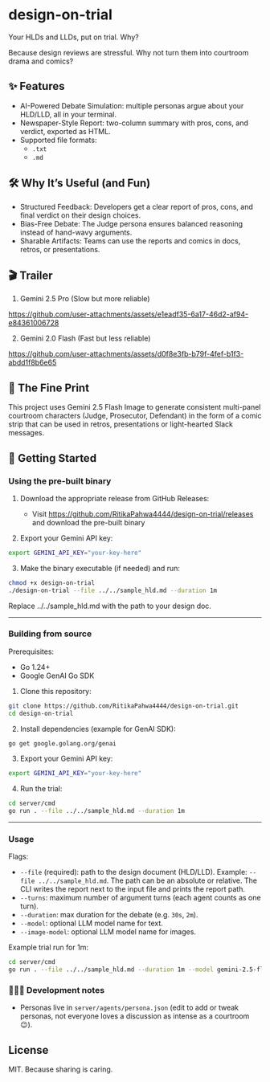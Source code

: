 
# design-on-trial

Your HLDs and LLDs, put on trial. Why? 

Because design reviews are stressful. Why not turn them into courtroom drama and comics?

## ✨ Features
- AI-Powered Debate Simulation: multiple personas argue about your HLD/LLD, all in your terminal.
- Newspaper-Style Report: two-column summary with pros, cons, and verdict, exported as HTML.
- Supported file formats:
    - `.txt`
    - `.md`

## 🛠️ Why It’s Useful (and Fun)

- Structured Feedback: Developers get a clear report of pros, cons, and final verdict on their design choices.
- Bias-Free Debate: The Judge persona ensures balanced reasoning instead of hand-wavy arguments.
- Sharable Artifacts: Teams can use the reports and comics in docs, retros, or presentations.

## 🎬 Trailer

1. Gemini 2.5 Pro (Slow but more reliable)

https://github.com/user-attachments/assets/e1eadf35-6a17-46d2-af94-e84361006728

2. Gemini 2.0 Flash (Fast but less reliable)
   
https://github.com/user-attachments/assets/d0f8e3fb-b79f-4fef-b1f3-abdd1f8b6e65

## 📝 The Fine Print
This project uses Gemini 2.5 Flash Image to generate consistent multi-panel courtroom characters (Judge, Prosecutor, Defendant) in the form of a comic strip that can be used in retros, presentations or light-hearted Slack messages.

## 🏁 Getting Started

### Using the pre-built binary

1. Download the appropriate release from GitHub Releases:
    - Visit https://github.com/RitikaPahwa4444/design-on-trial/releases and download the pre-built binary

2. Export your Gemini API key:
```bash
export GEMINI_API_KEY="your-key-here"
```

3. Make the binary executable (if needed) and run:

```bash
chmod +x design-on-trial
./design-on-trial --file ../../sample_hld.md --duration 1m
```

Replace ../../sample_hld.md with the path to your design doc.

---

### Building from source

Prerequisites:
- Go 1.24+
- Google GenAI Go SDK 

1. Clone this repository:

```bash
git clone https://github.com/RitikaPahwa4444/design-on-trial.git
cd design-on-trial
```

2. Install dependencies (example for GenAI SDK):

```bash
go get google.golang.org/genai
```

3. Export your Gemini API key:
```bash
export GEMINI_API_KEY="your-key-here"
```

4. Run the trial:

```bash
cd server/cmd
go run . --file ../../sample_hld.md --duration 1m
```

---

### Usage

Flags:
- `--file` (required): path to the design document (HLD/LLD). Example: `--file ../../sample_hld.md`. The path can be an absolute or relative. The CLI writes the report next to the input file and prints the report path.
- `--turns`: maximum number of argument turns (each agent counts as one turn).
- `--duration`: max duration for the debate (e.g. `30s`, `2m`).
- `--model`: optional LLM model name for text.
- `--image-model`: optional LLM model name for images.

Example trial run for 1m:

```bash
cd server/cmd
go run . --file ../../sample_hld.md --duration 1m --model gemini-2.5-flash --image-model gemini-2.5-flash-image-preview
```

### 👩🏻‍💻 Development notes

- Personas live in `server/agents/persona.json` (edit to add or tweak personas, not everyone loves a discussion as intense as a courtroom 😉).

## License

MIT. Because sharing is caring.

